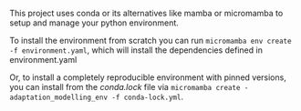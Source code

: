 This project uses conda or its alternatives like mamba or micromamba to setup and manage your python environment.

To install the environment from scratch you can run `micromamba env create -f environment.yaml`,
which will install the dependencies defined in environment.yaml

Or, to install a completely reproducible environment with pinned versions, you can install from the _conda.lock_ file via
`micromamba create -adaptation_modelling_env -f conda-lock.yml`.
